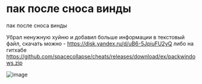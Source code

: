 # пак после сноса винды

пак после сноса винды 

Убрал ненужную хуйню и добавил больше информации в текстовый файл, скачать можно - https://disk.yandex.ru/d/uB6-5JpiuFU2yQ
либо на гитхабе 
https://github.com/spacecollapse/cheats/releases/download/ex/packwindows.zip


![image](https://media.discordapp.net/attachments/929258313726722082/1208301061689974795/image.png?ex=662c9d0e&is=661a280e&hm=350ca71c45339711eae51e98b42156d3454b4d01deafbce5b4ed8517f5ee6633&) 
